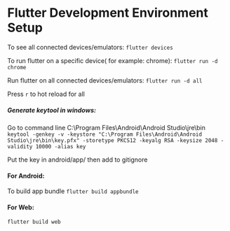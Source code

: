 # Flutter Development Environment Setup

To see all connected devices/emulators:
`flutter devices`

To run flutter on a specific device( for example: chrome):
`flutter run -d chrome`

Run flutter on all connected devices/emulators:
`flutter run -d all`

Press `r` to hot reload for all


##### Generate keytool in windows:
Go to command line C:\Program Files\Android\Android Studio\jre\bin\
`keytool -genkey -v -keystore "C:\Program Files\Android\Android Studio\jre\bin\key.pfx" -storetype PKCS12 -keyalg RSA -keysize 2048 -validity 10000 -alias key`

Put the key in android/app/ then add to gitignore

#### For Android:
To build app bundle
`flutter build appbundle`

#### For Web:
`flutter build web`